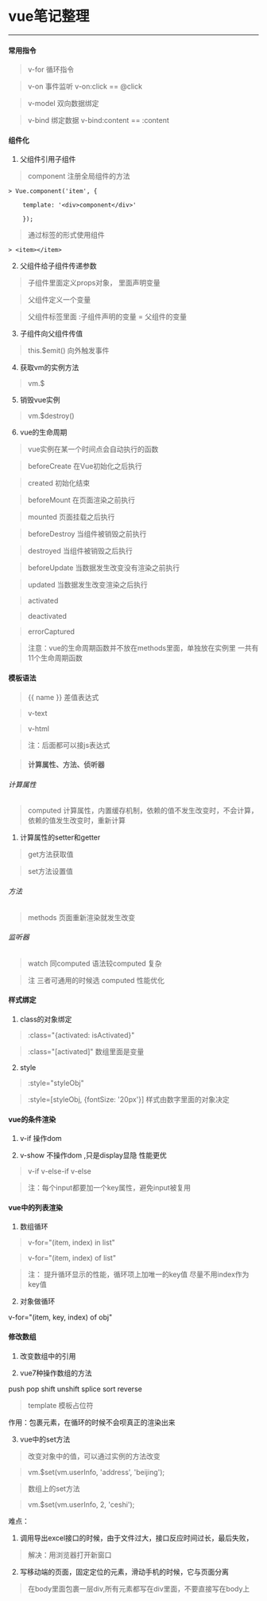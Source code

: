 # vue笔记整理

- - - - - - - - - 

#### 常用指令

> v-for 循环指令

> v-on 事件监听 v-on:click == @click

> v-model 双向数据绑定

> v-bind 绑定数据 v-bind:content == :content

#### 组件化

1. 父组件引用子组件

> component 注册全局组件的方法

	> Vue.component('item', {

		template: '<div>component</div>'

		});

> 通过标签的形式使用组件 
	
	> <item></item>

2. 父组件给子组件传递参数

> 子组件里面定义props对象， 里面声明变量

> 父组件定义一个变量

> 父组件标签里面 :子组件声明的变量 = 父组件的变量

3. 子组件向父组件传值

> this.$emit() 向外触发事件

4. 获取vm的实例方法

> vm.$

5. 销毁vue实例

> vm.$destroy()

6. vue的生命周期

> vue实例在某一个时间点会自动执行的函数

> beforeCreate 在Vue初始化之后执行

> created 初始化结束

> beforeMount 在页面渲染之前执行

> mounted 页面挂载之后执行

> beforeDestroy 当组件被销毁之前执行

> destroyed 当组件被销毁之后执行

> beforeUpdate 当数据发生改变没有渲染之前执行

> updated 当数据发生改变渲染之后执行

> activated 

> deactivated

> errorCaptured

> 注意：vue的生命周期函数并不放在methods里面，单独放在实例里 一共有11个生命周期函数

#### 模板语法

> {{ name }} 差值表达式

> v-text 

> v-html  
	
 > 注：后面都可以接js表达式

> #### 计算属性、方法、侦听器

###### 计算属性

> computed 计算属性，内置缓存机制，依赖的值不发生改变时，不会计算，依赖的值发生改变时，重新计算

1. 计算属性的setter和getter

> get方法获取值

> set方法设置值

###### 方法

> methods 页面重新渲染就发生改变

###### 监听器

> watch 同computed  语法较computed 复杂

> 注 三者可通用的时候选 computed 性能优化

#### 样式绑定

1. class的对象绑定

> :class="{activated: isActivated}"

> :class="[activated]" 数组里面是变量

2. style

> :style="styleObj"

> :style=[styleObj, {fontSize: '20px'}] 样式由数字里面的对象决定

#### vue的条件渲染

1. v-if 操作dom

2. v-show 不操作dom ,只是display显隐 性能更优

> v-if v-else-if v-else

> 注：每个input都要加一个key属性，避免input被复用

#### vue中的列表渲染

1. 数组循环

> v-for="(item, index) in list"

> v-for="(item, index) of list"

> 注： 提升循环显示的性能，循环项上加唯一的key值 尽量不用index作为key值

2. 对象做循环

v-for="(item, key, index) of obj"

#### 修改数组

1. 改变数组中的引用


2. vue7种操作数组的方法

push pop shift unshift splice sort reverse

> template 模板占位符

作用：包裹元素，在循环的时候不会呗真正的渲染出来

3. vue中的set方法

> 改变对象中的值，可以通过实例的方法改变

 > vm.$set(vm.userInfo, 'address', 'beijing');

> 数组上的set方法 

 > vm.$set(vm.userInfo, 2, 'ceshi');





难点：
1. 调用导出excel接口的时候，由于文件过大，接口反应时间过长，最后失败，

> 解决：用浏览器打开新窗口

2. 写移动端的页面，固定定位的元素，滑动手机的时候，它与页面分离

> 在body里面包裹一层div,所有元素都写在div里面，不要直接写在body上


